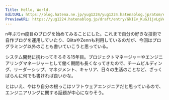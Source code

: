```yaml
---
Title: Hello, World.
EditURL: https://blog.hatena.ne.jp/yug1224/yug1224.hatenablog.jp/atom/entry/6802418398325364249
PreviewURL: https://yug1224.hatenablog.jp/draft/entry/GkIEv_KuGJ1jvLgVApai4wxZh7g
---
```


n年ぶりm度目のブログを始めてみることにした。これまで自分の好きな技術で自作ブログを運用していたり、QiitaやZennも利用しているのだが、今回はプログラミング以外のことも書いていこうと思っている。

システム開発に携わってそろそろ15年目。プロジェクトマネージャーやエンジニアリングマネージャーとして働く期間も長くなってきたので、チームビルディング、リーダーシップ、マネジメント、キャリア、日々の生活のことなど、ざっくばらんに何でも書ければ良いかな。

とはいえ、やはり自分の根っこはソフトウェアエンジニアだと思っているので、エンジニアリングに関する話題が中心になりそう。
